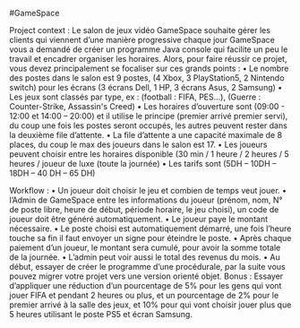 #GameSpace

Project context :
Le salon de jeux vidéo GameSpace souhaite gérer les clients qui viennent d’une manière progressive chaque jour GameSpace vous a demandé de créer un programme Java console qui facilite un peu le travail et encadrer organiser les horaires.
Alors, pour faire réussir ce projet, vous devez principalement se focaliser sur ces grands points :
• Le nombre des postes dans le salon est 9 postes, (4 Xbox, 3 PlayStation5, 2 Nintendo switch) pour les écrans (3 écrans Dell, 1 HP, 3 écrans Asus, 2 Samsung)
• Les jeux sont classés par type, ex : (football : FIFA, PES…), (Guerre : Counter-Strike, Assassin's Creed)
• Les horaires d’ouverture sont (09:00 - 12:00 et 14:00 – 20:00) et il utilise le principe (premier arrivé premier servi), du coup une fois les postes seront occupés, les autres peuvent rester dans la deuxième file d’attente.
• La file d’attente a une capacité maximale de 8 places, du coup le max des joueurs dans le salon est 17.
• Les joueurs peuvent choisir entre les horaires disponible (30 min / 1 heure / 2 heures / 5 heures / joueur de luxe (toute la journée)
• Les tarifs sont (5DH – 10DH – 18DH – 40 DH – 65 DH)

Workflow :
• Un joueur doit choisir le jeu et combien de temps veut jouer.
• l’Admin de GameSpace entre les informations du joueur (prénom, nom, N° de poste libre, heure de début, période horaire, le jeu choisi), un code de joueur doit être généré automatiquement.
• Le joueur paye le montant nécessaire.
• Le poste choisi est automatiquement démarré, une fois l’heure touche sa fin il faut envoyer un signe pour éteindre le poste.
• Après chaque paiement d’un joueur, le montant sera cumulé, pour avoir la somme totale de la journée.
• L’admin peut voir aussi le total des revenus du mois.
• Au début, essayer de créer le programme d’une procédurale, par la suite vous pouvez migrer votre projet vers une version orienté objet.
Bonus : Essayer d’appliquer une réduction d’un pourcentage de 5% pour les gens qui vont jouer FIFA et pendant 2 heures ou plus, et un pourcentage de 2% pour le premier arrivé à la salle des jeux, et 10% pour qui vont choisir jouer plus que 5 heures utilisant le poste PS5 et écran Samsung.
